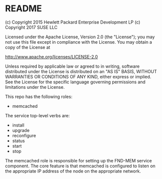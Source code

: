README
======


(c) Copyright 2015 Hewlett Packard Enterprise Development LP
(c) Copyright 2017 SUSE LLC

Licensed under the Apache License, Version 2.0 (the "License"); you may
not use this file except in compliance with the License. You may obtain
a copy of the License at

http://www.apache.org/licenses/LICENSE-2.0

Unless required by applicable law or agreed to in writing, software
distributed under the License is distributed on an "AS IS" BASIS, WITHOUT
WARRANTIES OR CONDITIONS OF ANY KIND, either express or implied. See the
License for the specific language governing permissions and limitations
under the License.



This repo has the following roles:
- memcached

The service top-level verbs are:
- install
- upgrade
- reconfigure
- status
- start
- stop

The memcached role is responsible for setting up the FND-MEM service
component. The core feature is that memcached is configured to listen
on the appropriate IP address of the node on the appropriate network.
